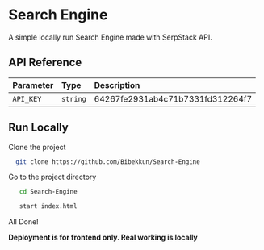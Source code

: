 
# Search Engine

A simple locally run Search Engine made with SerpStack API.


## API Reference


| Parameter | Type     | Description                |
| :-------- | :------- | :------------------------- |
| `API_KEY` | `string` | 64267fe2931ab4c71b7331fd312264f7


## Run Locally

Clone the project

```bash
  git clone https://github.com/Bibekkun/Search-Engine
```
Go to the project directory

```bash
   cd Search-Engine
```
```bash
   start index.html
```

All Done!

**Deployment is for frontend only. Real working is locally**

